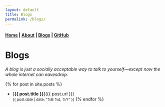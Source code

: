 ```yaml
---
layout: default
title: Blogs
permalink: /blogs/
---
```


#### [Home](/) | [About](/about/) | [Blogs](/blogs/) | [GitHub](https://github.com/tanvincible)

# Blogs

*A blog is just a socially acceptable way to talk to yourself—except now the whole internet can eavesdrop.*

{% for post in site.posts %}
- [**{{ post.title }}**]({{ post.url }}) <br>
  <small>{{ post.date | date: "%B %d, %Y" }}</small>
{% endfor %}
